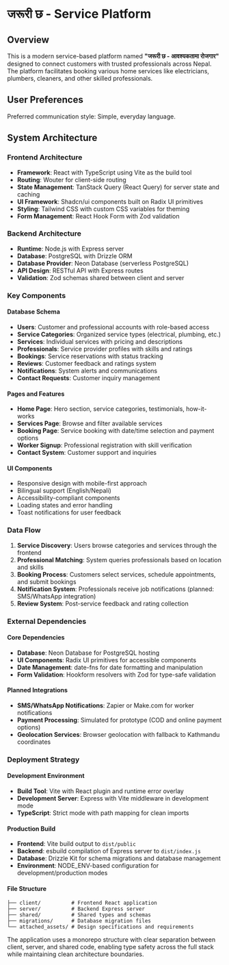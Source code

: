# जरूरी छ - Service Platform

## Overview

This is a modern service-based platform named **"जरूरी छ - आवश्यकतामा रोजगार"** designed to connect customers with trusted professionals across Nepal. The platform facilitates booking various home services like electricians, plumbers, cleaners, and other skilled professionals.

## User Preferences

Preferred communication style: Simple, everyday language.

## System Architecture

### Frontend Architecture
- **Framework**: React with TypeScript using Vite as the build tool
- **Routing**: Wouter for client-side routing
- **State Management**: TanStack Query (React Query) for server state and caching
- **UI Framework**: Shadcn/ui components built on Radix UI primitives
- **Styling**: Tailwind CSS with custom CSS variables for theming
- **Form Management**: React Hook Form with Zod validation

### Backend Architecture
- **Runtime**: Node.js with Express server
- **Database**: PostgreSQL with Drizzle ORM
- **Database Provider**: Neon Database (serverless PostgreSQL)
- **API Design**: RESTful API with Express routes
- **Validation**: Zod schemas shared between client and server

### Key Components

#### Database Schema
- **Users**: Customer and professional accounts with role-based access
- **Service Categories**: Organized service types (electrical, plumbing, etc.)
- **Services**: Individual services with pricing and descriptions
- **Professionals**: Service provider profiles with skills and ratings
- **Bookings**: Service reservations with status tracking
- **Reviews**: Customer feedback and ratings system
- **Notifications**: System alerts and communications
- **Contact Requests**: Customer inquiry management

#### Pages and Features
- **Home Page**: Hero section, service categories, testimonials, how-it-works
- **Services Page**: Browse and filter available services
- **Booking Page**: Service booking with date/time selection and payment options
- **Worker Signup**: Professional registration with skill verification
- **Contact System**: Customer support and inquiries

#### UI Components
- Responsive design with mobile-first approach
- Bilingual support (English/Nepali)
- Accessibility-compliant components
- Loading states and error handling
- Toast notifications for user feedback

### Data Flow

1. **Service Discovery**: Users browse categories and services through the frontend
2. **Professional Matching**: System queries professionals based on location and skills
3. **Booking Process**: Customers select services, schedule appointments, and submit bookings
4. **Notification System**: Professionals receive job notifications (planned: SMS/WhatsApp integration)
5. **Review System**: Post-service feedback and rating collection

### External Dependencies

#### Core Dependencies
- **Database**: Neon Database for PostgreSQL hosting
- **UI Components**: Radix UI primitives for accessible components
- **Date Management**: date-fns for date formatting and manipulation
- **Form Validation**: Hookform resolvers with Zod for type-safe validation

#### Planned Integrations
- **SMS/WhatsApp Notifications**: Zapier or Make.com for worker notifications
- **Payment Processing**: Simulated for prototype (COD and online payment options)
- **Geolocation Services**: Browser geolocation with fallback to Kathmandu coordinates

### Deployment Strategy

#### Development Environment
- **Build Tool**: Vite with React plugin and runtime error overlay
- **Development Server**: Express with Vite middleware in development mode
- **TypeScript**: Strict mode with path mapping for clean imports

#### Production Build
- **Frontend**: Vite build output to `dist/public`
- **Backend**: esbuild compilation of Express server to `dist/index.js`
- **Database**: Drizzle Kit for schema migrations and database management
- **Environment**: NODE_ENV-based configuration for development/production modes

#### File Structure
```
├── client/          # Frontend React application
├── server/          # Backend Express server
├── shared/          # Shared types and schemas
├── migrations/      # Database migration files
└── attached_assets/ # Design specifications and requirements
```

The application uses a monorepo structure with clear separation between client, server, and shared code, enabling type safety across the full stack while maintaining clean architecture boundaries.